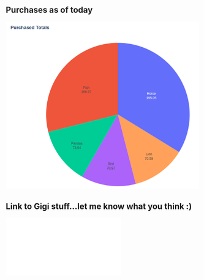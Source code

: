 ## Purchases as of today

![pie-chart](assets/images/purchases.png)

## Link to Gigi stuff...let me know what you think :)
![Gigi's List](./index.html)
